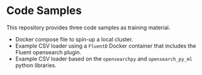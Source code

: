 # Code Samples

This repository provides three code samples as training material.

- Docker compose file to spin-up a local cluster.
- Example CSV loader using a `FluentD` Docker container that includes the Fluent opensearch plugin.
- Example CSV loader based on the `opensearchpy` and `opensearch_py_ml` python libraries.

